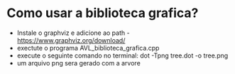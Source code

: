 # Como usar a biblioteca grafica?
* Instale o graphviz e adicione ao path - https://www.graphviz.org/download/
* exectute o programa AVL_biblioteca_grafica.cpp
* execute o seguinte comando no terminal: dot -Tpng tree.dot -o tree.png
* um arquivo png sera gerado com a arvore
